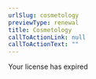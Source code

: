 ```yaml
---
urlSlug: cosmetology
previewType: renewal
title: Cosmetology
callToActionLink: null
callToActionText: ""
---
```


Your license has expired
